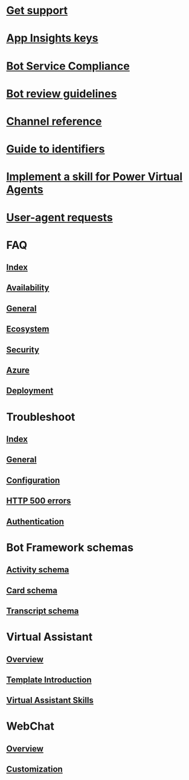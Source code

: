 <!-- Miscellaneous -->
# [Get support](../bot-service-resources-links-help.md)
# [App Insights keys](../bot-service-resources-app-insights-keys.md)
# [Bot Service Compliance](../v4sdk/bot-service-compliance.md)
# [Bot review guidelines](../bot-service-review-guidelines.md)
# [Channel reference](../bot-service-channels-reference.md)
# [Guide to identifiers](../bot-service-resources-identifiers-guide.md)
# [Implement a skill for Power Virtual Agents](../v4sdk/skill-pva.md)
# [User-agent requests](../bot-service-resources-user-agent.md)

<!-- FAQ -->
# FAQ
## [Index](../bot-service-resources-bot-framework-faq.md)
## [Availability](../bot-service-resources-faq-availability.md)
## [General](../bot-service-resources-faq-general.md)
## [Ecosystem](../bot-service-resources-faq-ecosystem.md)
## [Security](../bot-service-resources-faq-security.md)
## [Azure](../bot-service-resources-faq-azure.md)
## [Deployment](../bot-service-resources-faq-deployment.md)

<!-- Troubleshoot -->
# Troubleshoot
## [Index](../bot-service-troubleshoot-index.md)
## [General](../bot-service-troubleshoot-general-problems.md)
## [Configuration](../bot-service-troubleshoot-bot-configuration.md)
## [HTTP 500 errors](../bot-service-troubleshoot-500-errors.md)
## [Authentication](../bot-service-troubleshoot-authentication-problems.md)

<!-- Schemas -->
# Bot Framework schemas
## [Activity schema](https://aka.ms/botSpecs-activitySchema)
## [Card schema](https://aka.ms/botSpecs-cardSchema)
## [Transcript schema](https://aka.ms/botSpecs-transcripts)

<!-- VA -->
# Virtual Assistant
## [Overview](../v4sdk/bot-builder-virtual-assistant-introduction.md)
## [Template Introduction](../v4sdk/bot-builder-virtual-assistant-template.md)
## [Virtual Assistant Skills](../v4sdk/bot-builder-skills-overview.md)

<!-- Web Chat -->
# WebChat
## [Overview](../v4sdk/bot-builder-webchat-overview.md)
## [Customization](../v4sdk/bot-builder-webchat-customization.md)
